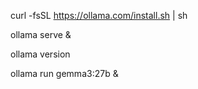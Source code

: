 curl -fsSL https://ollama.com/install.sh | sh

ollama serve &

ollama version

ollama run gemma3:27b  &


